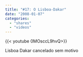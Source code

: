 ```yaml
---
title: "#17: O Lisboa-Dakar"
date: "2008-01-07"
categories:
  - "shares"
  - "videos"
---
```


<div style="width: 70vw;">{{< youtube 0MOsccL9hvQ>}}</div>

Lisboa Dakar cancelado sem motivo
